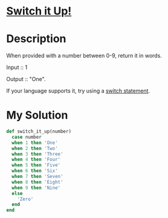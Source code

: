 # [Switch it Up!](https://www.codewars.com/kata/5808dcb8f0ed42ae34000031)

# Description
When provided with a number between 0-9, return it in words.

Input :: 1

Output :: "One".

If your language supports it, try using a [switch statement](https://en.wikipedia.org/wiki/Switch_statement).

# My Solution
```ruby
def switch_it_up(number)
  case number
  when 1 then 'One'
  when 2 then 'Two'
  when 3 then 'Three'
  when 4 then 'Four'
  when 5 then 'Five'
  when 6 then 'Six'
  when 7 then 'Seven'
  when 8 then 'Eight'
  when 9 then 'Nine'
  else
    'Zero'
  end
end
```
